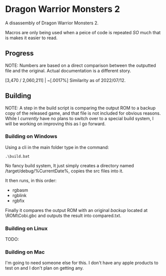 
# Dragon Warrior Monsters 2

A disassembly of Dragon Warrior Monsters 2.

Macros are only being used when a peice of code is repeated *SO* much that is makes it easier to read.

## Progress
NOTE: Numbers are based on a direct comparison between the outputted file and the original. Actual documentation is a different story.

[3,470 / 2,060,211] | ~[.0017%] Similarity as of 2022/07/12.

## Building
NOTE: A step in the build script is comparing the output ROM to a backup copy of the released game, and that file is not included for obvious reasons. While I *currently* have no plans to switch over to a special build system, I will be working on improving this as I go forward.

### Building on Windows
Using a cli in the main folder type in the command:

`.\build.bat`

No fancy build system, It just simply creates a directory named /target/debug/%CurrentDate%, copies the src files into it.

It then runs, in this order:
- rgbasm
- rgblink
- rgbfix

Finally it compares the output ROM with an original *backup* located at \ROM\Cobi.gbc and outputs the result into compared.txt.

### Building on Linux
TODO:

### Building on Mac
I'm going to need someone else for this. I don't have any apple products to test on and I don't plan on getting any.